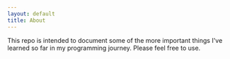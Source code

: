 ```yaml
---
layout: default
title: About
---
```


This repo is intended to document some of the more important things I've learned so far in my programming journey. Please feel free to use.
